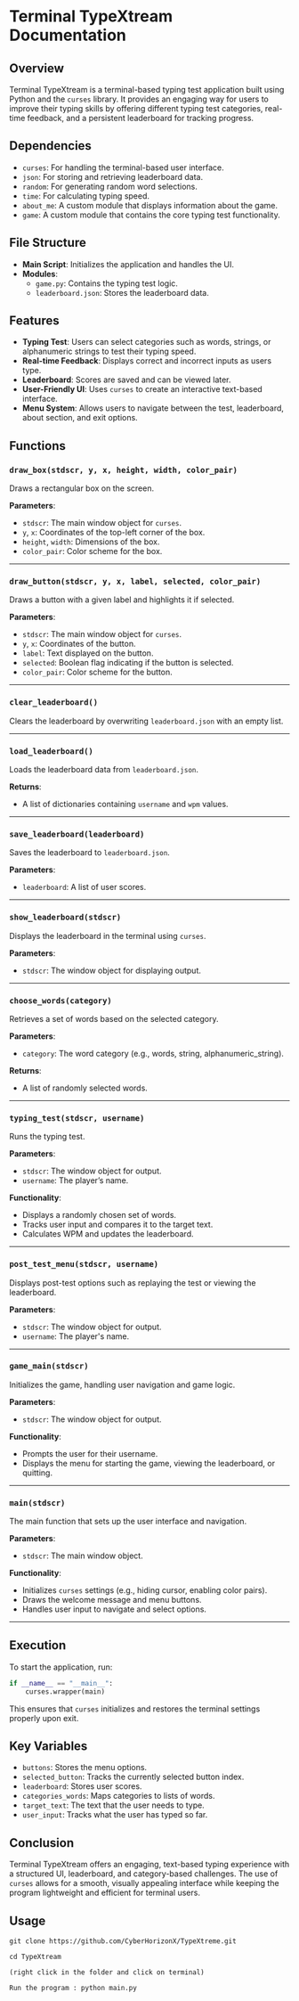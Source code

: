 # Terminal TypeXtream Documentation

## Overview
Terminal TypeXtream is a terminal-based typing test application built using Python and the `curses` library. It provides an engaging way for users to improve their typing skills by offering different typing test categories, real-time feedback, and a persistent leaderboard for tracking progress.

## Dependencies
- `curses`: For handling the terminal-based user interface.
- `json`: For storing and retrieving leaderboard data.
- `random`: For generating random word selections.
- `time`: For calculating typing speed.
- `about_me`: A custom module that displays information about the game.
- `game`: A custom module that contains the core typing test functionality.

## File Structure
- **Main Script**: Initializes the application and handles the UI.
- **Modules**:
  - `game.py`: Contains the typing test logic.
  - `leaderboard.json`: Stores the leaderboard data.

## Features
- **Typing Test**: Users can select categories such as words, strings, or alphanumeric strings to test their typing speed.
- **Real-time Feedback**: Displays correct and incorrect inputs as users type.
- **Leaderboard**: Scores are saved and can be viewed later.
- **User-Friendly UI**: Uses `curses` to create an interactive text-based interface.
- **Menu System**: Allows users to navigate between the test, leaderboard, about section, and exit options.

## Functions

### `draw_box(stdscr, y, x, height, width, color_pair)`
Draws a rectangular box on the screen.

**Parameters**:
- `stdscr`: The main window object for `curses`.
- `y`, `x`: Coordinates of the top-left corner of the box.
- `height`, `width`: Dimensions of the box.
- `color_pair`: Color scheme for the box.

---

### `draw_button(stdscr, y, x, label, selected, color_pair)`
Draws a button with a given label and highlights it if selected.

**Parameters**:
- `stdscr`: The main window object for `curses`.
- `y`, `x`: Coordinates of the button.
- `label`: Text displayed on the button.
- `selected`: Boolean flag indicating if the button is selected.
- `color_pair`: Color scheme for the button.

---

### `clear_leaderboard()`
Clears the leaderboard by overwriting `leaderboard.json` with an empty list.

---

### `load_leaderboard()`
Loads the leaderboard data from `leaderboard.json`.

**Returns**:
- A list of dictionaries containing `username` and `wpm` values.

---

### `save_leaderboard(leaderboard)`
Saves the leaderboard to `leaderboard.json`.

**Parameters**:
- `leaderboard`: A list of user scores.

---

### `show_leaderboard(stdscr)`
Displays the leaderboard in the terminal using `curses`.

**Parameters**:
- `stdscr`: The window object for displaying output.

---

### `choose_words(category)`
Retrieves a set of words based on the selected category.

**Parameters**:
- `category`: The word category (e.g., words, string, alphanumeric_string).

**Returns**:
- A list of randomly selected words.

---

### `typing_test(stdscr, username)`
Runs the typing test.

**Parameters**:
- `stdscr`: The window object for output.
- `username`: The player’s name.

**Functionality**:
- Displays a randomly chosen set of words.
- Tracks user input and compares it to the target text.
- Calculates WPM and updates the leaderboard.

---

### `post_test_menu(stdscr, username)`
Displays post-test options such as replaying the test or viewing the leaderboard.

**Parameters**:
- `stdscr`: The window object for output.
- `username`: The player's name.

---

### `game_main(stdscr)`
Initializes the game, handling user navigation and game logic.

**Parameters**:
- `stdscr`: The window object for output.

**Functionality**:
- Prompts the user for their username.
- Displays the menu for starting the game, viewing the leaderboard, or quitting.

---

### `main(stdscr)`
The main function that sets up the user interface and navigation.

**Parameters**:
- `stdscr`: The main window object.

**Functionality**:
- Initializes `curses` settings (e.g., hiding cursor, enabling color pairs).
- Draws the welcome message and menu buttons.
- Handles user input to navigate and select options.

---

## Execution
To start the application, run:

```python
if __name__ == "__main__":
    curses.wrapper(main)
```

This ensures that `curses` initializes and restores the terminal settings properly upon exit.

## Key Variables
- `buttons`: Stores the menu options.
- `selected_button`: Tracks the currently selected button index.
- `leaderboard`: Stores user scores.
- `categories_words`: Maps categories to lists of words.
- `target_text`: The text that the user needs to type.
- `user_input`: Tracks what the user has typed so far.

## Conclusion
Terminal TypeXtream offers an engaging, text-based typing experience with a structured UI, leaderboard, and category-based challenges. The use of `curses` allows for a smooth, visually appealing interface while keeping the program lightweight and efficient for terminal users.


## Usage


```
git clone https://github.com/CyberHorizonX/TypeXtreme.git

cd TypeXtream

(right click in the folder and click on terminal)

Run the program : python main.py
```

